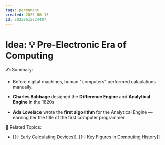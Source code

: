 ```yaml
---
tags: permanent
created: 2025-06-15
id: 20250615224407
---
```


# Idea: 💡 Pre-Electronic Era of Computing

✍ Summary:
- Before digital machines, human "computers" performed calculations manually.

- **Charles Babbage** designed the **Difference Engine** and **Analytical Engine** in the 1820s
    
- **Ada Lovelace** wrote the **first algorithm** for the Analytical Engine — earning her the title of the first computer programmer
    


👀 Related Topics:
- [[💡 Early Calculating Devices]], [[💡 Key Figures in Computing History]]
